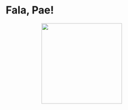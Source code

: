 <h1 align="center">Fala, Pae!</h1>
<img src="https://media1.tenor.com/images/b64fca5dfb9f292c27231e2f05225a0f/tenor.gif?itemid=11362228" height="220px" align="right">

